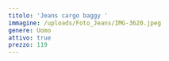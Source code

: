 ```yaml
---
titolo: 'Jeans cargo baggy '
immagine: /uploads/Foto_Jeans/IMG-3620.jpeg
genere: Uomo
attivo: true
prezzo: 119
---
```


